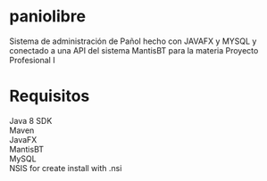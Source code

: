 # paniolibre
Sistema de administración de Pañol hecho con JAVAFX y MYSQL y conectado a una API del sistema MantisBT para la materia Proyecto Profesional I

# Requisitos

Java 8 SDK <br>
Maven <br>
JavaFX <br>
MantisBT <br>
MySQL <br>
NSIS for create install with .nsi
